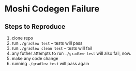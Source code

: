 Moshi Codegen Failure
=====================

Steps to Reproduce
------------------

 1. clone repo
 2. run `./gradlew test` – tests will pass
 3. run `./gradlew clean test` – tests will fail 
 4. any futher attempts to run `./gradlew test` will also fail, now.
 5. make any code change
 6. running `./gradlew test` will pass again

